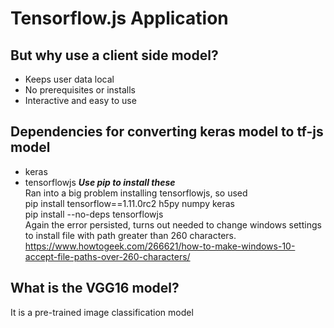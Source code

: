 # Tensorflow.js Application

## But why use a client side model?
* Keeps user data local
* No prerequisites or installs 
* Interactive and easy to use

## Dependencies for converting keras model to tf-js model
* keras
* tensorflowjs
***Use pip to install these***  
Ran into a big problem installing tensorflowjs, so used   
pip install tensorflow==1.11.0rc2 h5py numpy keras  
pip install --no-deps tensorflowjs  
Again the error persisted, turns out needed to change windows settings to install file with path greater than 260 characters.  
https://www.howtogeek.com/266621/how-to-make-windows-10-accept-file-paths-over-260-characters/


## What is the VGG16 model?
It is a pre-trained image classification model
